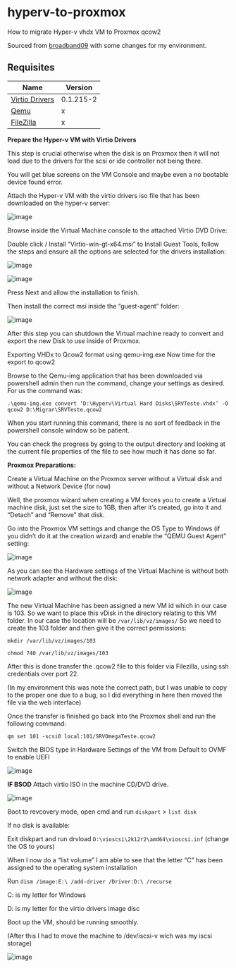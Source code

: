 # hyperv-to-proxmox
How to migrate Hyper-v vhdx VM to Proxmox qcow2

Sourced from [broadband09](https://broadband9.co.uk/how-to-migrate-hyper-v-vhdx-vm-to-proxmox-qcow2/) with some changes for my environment.

## Requisites

| Name | Version |
|------|---------|
| <a name="Virtio Drivers"></a> [Virtio Drivers](https://docs.aws.amazon.com/cli/latest/userguide/cli-chap-welcome.html](https://fedorapeople.org/groups/virt/virtio-win/direct-downloads/archive-virtio/virtio-win-0.1.215-2/virtio-win.iso)) | 0.1.215-2 |
| <a name="Qemu "></a> [Qemu ](https://opentofu.org/docs/intro/install/](https://cloudbase.it/qemu-img-windows/)) |x |
| <a name="FileZilla "></a> [FileZilla ](https://opentofu.org/docs/intro/install/](https://cloudbase.it/qemu-img-windows/](https://filezilla-project.org/download.php))) |x |

**Prepare the Hyper-v VM with Virtio Drivers**


This step is crucial otherwise when the disk is on Proxmox then it will not load due to the drivers for the scsi or ide controller not being there.

You will get blue screens on the VM Console and maybe even a no bootable device found error.

Attach the Hyper-v VM with the virtio drivers iso file that has been downloaded on the hyper-v server:

![image](https://github.com/lucianothesilva/hyperv-to-proxmox/assets/20344783/fab537b9-5a82-454b-a93c-1c48eb9aaee7)

Browse inside the Virtual Machine console to the attached Virtio DVD Drive:

Double click / Install “Virtio-win-gt-x64.msi” to Install Guest Tools, follow the steps and ensure all the options are selected for the drivers installation:

![image](https://github.com/lucianothesilva/hyperv-to-proxmox/assets/20344783/9f5140c2-c8ba-4880-a934-29c0b566b58e)

![image](https://github.com/lucianothesilva/hyperv-to-proxmox/assets/20344783/0aa97cd8-bdf1-40da-91a4-3d07f40e3218)

Press Next and allow the installation to finish.

Then install the correct msi inside the “guest-agent” folder:

![image](https://github.com/lucianothesilva/hyperv-to-proxmox/assets/20344783/29b242bc-7a93-4b2a-b3ad-5bf5c932aac4)


After this step you can shutdown the Virtual machine ready to convert and export the new Disk to use inside of Proxmox.

Exporting VHDx to Qcow2 format using qemu-img.exe
Now time for the export to qcow2

Browse to the Qemu-img application that has been downloaded via powershell admin then run the command, change your settings as desired. For us the command was:

`.\qemu-img.exe convert ‘D:\Hyperv\Virtual Hard Disks\SRVTeste.vhdx’ -O qcow2 D:\Migrar\SRVTeste.qcow2`

When you start running this command, there is no sort of feedback in the powershell console window so be patient.

You can check the progress by going to the output directory and looking at the current file properties of the file to see how much it has done so far.

 **Proxmox Preparations:**

Create a Virtual Machine on the Proxmox server without a Virtual disk and without a Network Device (for now)

Well, the proxmox wizard when creating a VM forces you to create a Virtual machine disk, just set the size to 1GB, then after it’s created, go into it and “Detach” and “Remove” that disk.

Go into the Proxmox VM settings and change the OS Type to Windows (if you didn’t do it at the creation wizard) and enable the “QEMU Guest Agent” setting:

![image](https://github.com/lucianothesilva/hyperv-to-proxmox/assets/20344783/17f6dc4e-89cf-4fca-9118-a3b4d328ff15)

As you can see the Hardware settings of the Virtual Machine is without both network adapter and without the disk:

![image](https://github.com/lucianothesilva/hyperv-to-proxmox/assets/20344783/15f42128-8b24-4b0c-b116-e7b65a33977c)

The new Virtual Machine has been assigned a new VM id which in our case is 103.
So we want to place this vDisk in the directory relating to this VM folder.
In our case the location will be `/var/lib/vz/images/`
So we need to create the 103 folder and then give it the correct permissions:

`mkdir /var/lib/vz/images/103`

`chmod 740 /var/lib/vz/images/103`

After this is done transfer the .qcow2 file to this folder via Filezilla, using ssh credentials over port 22.

(In my environment this was note the correct path, but I was unable to copy to the proper one due to a bug, so I did everything in here then moved the file via the web interface)

Once the transfer is finished go back into the Proxmox shell and run the following command:

`qm set 101 -scsi0 local:101/SRVOmegaTeste.qcow2`

Switch the BIOS type in Hardware Settings of the VM from Default to OVMF to enable UEFI 

![image](https://github.com/lucianothesilva/hyperv-to-proxmox/assets/20344783/6be2cf3b-db82-46e6-b255-8593fb2db94b)


**IF BSOD**
Attach virtio ISO in the machine CD/DVD drive.

![image](https://github.com/lucianothesilva/hyperv-to-proxmox/assets/20344783/74f0c53e-02bf-4073-a15c-aedd554c275d)


Boot to revcovery mode, open cmd and run `diskpart` > `list disk`

If no disk is available:

Exit diskpart and run drvload `D:\vioscsi\2k12r2\amd64\vioscsi.inf` (change the OS to yours)

When I now do a “list volume” I am able to see that the letter “C” has been assigned to the operating system installation

Run `dism /image:E:\ /add-driver /Driver:D:\ /recurse`

C: is my letter for Windows

D: is my letter for the virtio drivers image disc

Boot up the VM, should be running smoothly.

(After this I had to move the machine to /dev/iscsi-v wich was my iscsi storage)

![image](https://github.com/lucianothesilva/hyperv-to-proxmox/assets/20344783/2d474926-52ad-4d71-92ea-1dfd2dd15e3a)

